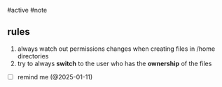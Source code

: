 #active #note 
## rules

1. always watch out permissions changes when creating files in /home directories
2.  try to always **switch** to the user who has the **ownership** of the files

- [ ] remind me (@2025-01-11)
